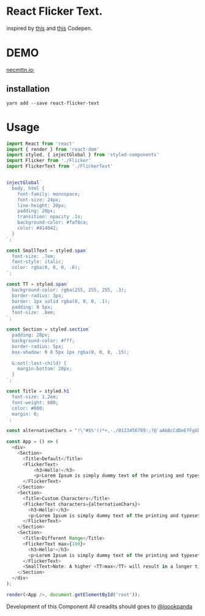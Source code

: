 # React Flicker Text.
inspired by [this](https://codepen.io/cjm771/pen/paIlt?q=flickering+text&limit=all&type=type-pens) and
[this](https://codepen.io/matthewhirsch/pen/JKkdvm?q=flickering+text&limit=all&type=type-pens) Codepen.

# DEMO

[necmttn.io](https://necmttn.io);

## installation

```
yarn add --save react-flicker-text
```

# Usage

```js
import React from 'react'
import { render } from 'react-dom'
import styled, { injectGlobal } from 'styled-components'
import Flicker from './Flicker'
import FlickerText from './FlickerText'


injectGlobal`
  body, html {
    font-family: monospace;
    font-size: 24px;
    line-height: 20px;
    padding: 20px;
    transition: opacity .1s;
    background-color: #faf8ca;
    color: #414042;
  }
`;

const SmallText = styled.span`
  font-size: .7em;
  font-style: italic;
  color: rgba(0, 0, 0, .8);
`;

const TT = styled.span`
  background-color: rgba(255, 255, 255, .3);
  border-radius: 3px;
  border: 1px solid rgba(0, 0, 0, .1);
  padding: 0 5px;
  font-size: .8em;
`;

const Section = styled.section`
  padding: 20px;
  background-color: #fff;
  border-radius: 5px;
  box-shadow: 0 0 5px 1px rgba(0, 0, 0, .15);

  &:not(:last-child) {
    margin-bottom: 20px;
  }
`;

const Title = styled.h1`
  font-size: 1.2em;
  font-weight: 600;
  color: #000;
  margin: 0;
`;

const alternativeChars = "!\"#$%'()*+,-./0123456789:;?@`aAbBcCdDeEfFgGhHiIjJkKlLmMnNoOpPqQrRsStTuUvVwWxXyYzZ{[|\}]~^_";

const App = () => (
  <div>
    <Section>
      <Title>Default</Title>
      <FlickerText>
          <h3>Hello!</h3>
          <p>Lorem Ipsum is simply dummy text of the printing and typesetting industry.</p>
      </FlickerText>
    </Section>
    <Section>
      <Title>Custom Characters</Title>
      <FlickerText characters={alternativeChars}>
        <h3>Hello!</h3>
        <p>Lorem Ipsum is simply dummy text of the printing and typesetting industry.</p>
      </FlickerText>
    </Section>
    <Section>
      <Title>Different Range</Title>
      <FlickerText max={100}>
        <h3>Hello!</h3>
        <p>Lorem Ipsum is simply dummy text of the printing and typesetting industry.</p>
      </FlickerText>
      <SmallText>Note: A higher <TT>max</TT> will result in a longer time until the whole text is converted back to the original one.</SmallText>
    </Section>
  </div>
);

render(<App />, document.getElementById('root'));
```

Development of this Component All creadits should goes to [@loookpanda](https://twitter.com/loookapanda) 

